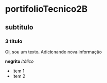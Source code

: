 # portifolioTecnico2B
## subtitulo
### 3 titulo

Oi, sou um texto.
Adicionando nova informação

<b> negrito </b> <i> itálico </i>

* Item 1
* Item 2
